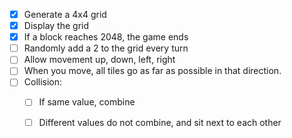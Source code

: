 - [x] Generate a 4x4 grid
- [x] Display the grid
- [x] If a block reaches 2048, the game ends
- [ ] Randomly add a 2 to the grid every turn
- [ ] Allow movement up, down, left, right
- [ ] When you move, all tiles go as far as possible in that direction.
- [ ] Collision:
  - [ ] If same value, combine
  - [ ] Different values do not combine, and sit next to each other

